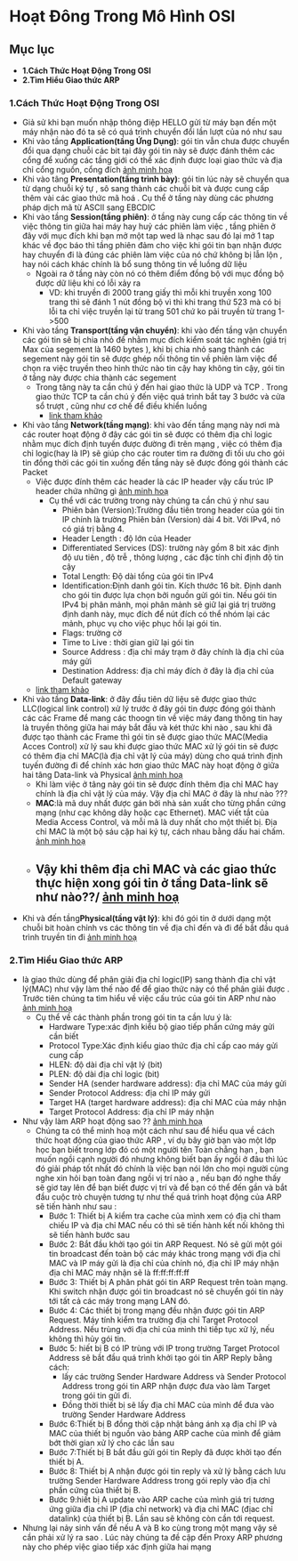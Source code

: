 # **Hoạt Đông Trong Mô Hình OSI**
## **Mục lục**
- **1.Cách Thức Hoạt Động Trong OSI**
- **2.Tìm Hiểu Giao thức ARP**
### **1.Cách Thức Hoạt Động Trong OSI**
- Giả sử khi bạn muốn nhập thông điệp HELLO gửi từ máy bạn đến một máy nhận nào đó ta sẽ có quá trình chuyển đổi lần lượt của nó như sau
- Khi vào tầng **Application(tầng Ứng Dụng)**: gói tin vẫn chưa được chuyển đổi qua dạng chuỗi các bit tại đây gói tin này sẽ được đánh thêm các cổng để xuống các tầng giới có thể xác định được loại giao thức và địa chỉ cổng nguồn, cổng đích
[ảnh minh hoạ](https://imgur.com/LtlSwFw.png)
- Khi vào tâng **Presentation(tầng trình bày)**: gói tin lúc này sẽ chuyển qua từ dạng chuỗi ký tự , sô sang thành các chuỗi bit và được cung cấp thêm vài các giao thức mã hoá . Cụ thể ở tầng này dùng các phương pháp dịch mã từ ASCII sang EBCDIC 
- Khi vào tầng **Session(tầng phiên)**: ở tầng này cung cấp các thông tin về việc thông tin giữa hai máy hay huỷ các phiên làm việc , tầng phiên ở đây với mục đích khi bạn mở một tap wed là nhạc sau đó lại mở 1 tap khác về đọc báo thì tầng phiên đảm cho việc khi gói tin bạn nhận được hay chuyển đi là đúng các phiên làm việc của nó chứ không bị lẫn lộn , hay nói cách khác chính là bổ sung thông tin về luồng dữ liệu
  - Ngoài ra ở tầng này còn nó có thêm điểm đồng bộ với mục đồng bộ được dữ liệu khi có lỗi xảy ra
    - VD: khi truyền đi 2000 trang giấy thì mỗi khi truyền xong 100 trang thì sẽ đánh 1 nút đồng bộ vì thì khi trang thứ 523 mà có bị lỗi ta chỉ việc truyền lại từ trang 501 chứ ko pải truyền từ trang 1->500 
- Khi vào tầng **Transport(tầng vận chuyển)**: khi vào đến tầng vận chuyển các gói tin sẽ bị chia nhỏ để nhằm mục đích kiểm soát tác nghẽn (giá trị Max của segement là 1460 bytes ), khi bị chia nhỏ sang thành các segement này gói tin sẽ được ghép nối thông tin về phiên làm việc để chọn ra việc truyền theo hình thức nào tin cậy hay không tin cậy, gói tin ở tầng này được chia thành các segement
  - Trong tâng này ta cần chú ý đến hai giao thức là UDP và TCP . Trong giao thức TCP ta cần chú ý đến việc quá trình bắt tay 3 bước và cửa sổ trượt , cũng như cơ chế để điều khiển luồng
    - [link tham khảo](https://www.youtube.com/watch?v=_-opuwvnRk0)
- Khi vào tầng **Network(tầng mạng)**: khi vào đến tầng mạng này nơi mà các router hoạt động ở đây các gói tin sẽ được có thêm địa chỉ logic nhằm mục đích định tuyến được đường đi trên mạng , việc có thêm địa chỉ logic(hay là IP) sẽ giúp cho các router tìm ra đường đi tối ưu cho gói tin đồng thời các gói tin xuống đến tầng này sẽ được đóng gói thành các Packet
    - Việc được đính thêm các header là các IP header vậy cấu trúc IP header chứa những gì
[ảnh minh hoạ](https://imgur.com/Py2mK5S.png)
      - Cụ thể với các trường trong này chúng ta cần chú ý như sau
        - Phiên bản (Version):Trường đầu tiên trong header của gói tin IP chính là trường Phiên bản (Version) dài 4 bit. Với IPv4, nó có giá trị bằng 4. 
        - Header Length : độ lớn của Header 
        - Differentiated Services (DS): trường này gồm 8 bit xác định độ ưu tiên , độ trễ , thông lượng , các đặc tính chỉ định độ tin cậy
        - Total Length: Độ dài tổng của gói tin IPv4
        - Identification:Định danh gói tin. Kích thước 16 bít. Định danh cho gói tin được lựa chọn bởi nguồn gửi gói tin. Nếu gói tin IPv4 bị phân mảnh, mọi phân mảnh sẽ giữ lại giá trị trường định danh này, mục đích để nút đích có thể nhóm lại các mảnh, phục vụ cho việc phục hồi lại gói tin.
        - Flags: trường cờ
        - Time to Live : thời gian giữ lại gói tin
        - Source Address : địa chỉ máy trạm ở đây chính là địa chỉ của máy gửi 
        - Destination Address: địa chỉ máy đích ở đây là địa chỉ của Default gateway
    - [link tham khảo](http://elearning.vnua.edu.vn/mang-may-tinh-k63attt-th02038.html?chaps_slug=41-introduction-to-network-layer-3772441)
- Khi vào tầng **Data-link**: ở đây đầu tiên dữ liệu sẽ được giao thức LLC(logical link control) xử lý trước ở đây gói tin được đóng gói thành các các Frame để mang các thoogn tin về việc máy đang thông tin hay là truyền thông giữa hai máy bắt đầu và két thức khi nào , sau khi đã được tạo thành các Frame thì gói tin sẽ được giao thức MAC(Media Acces Control) xử lý sau khi được giao thức MAC xử lý gói tin sẽ được có thêm địa chỉ MAC(là địa chỉ vật lý của máy) dùng cho quá trình định tuyến đường đi để chính xác hơn giao thức MAC này hoạt động ở giữa hai tâng Data-link và Physical
[ảnh minh hoạ](https://imgur.com/uUEpPOi.png)
   - Khi làm việc ở tâng này gói tin sẽ được đính thêm địa chỉ MAC hay chính là địa chỉ vật lý của máy. Vậy địa chỉ MAC ở đây là như nào ???
   - **MAC**:là mã duy nhất được gán bởi nhà sản xuất cho từng phần cứng mạng (như cạc không dây hoặc cạc Ethernet). MAC viết tắt của Media Access Control, và mỗi mã là duy nhất cho một thiết bị. Địa chỉ MAC là một bộ sáu cặp hai ký tự, cách nhau bằng dấu hai chấm.
[ảnh minh hoạ](https://imgur.com/m9UI30L.png)
   - Vậy khi thêm địa chỉ MAC và các giao thức thực hiện xong gói tin ở tầng Data-link sẽ như nào??/
[ảnh minh hoạ](https://imgur.com/wMPE08E.png)
     - 
- Khi và đến tầng**Physical(tầng vật lý)**: khi đó gói tin ở dưới dạng một chuỗi bit hoàn chỉnh vs các thông tin về địa chỉ đến và đi để bắt đầu quá trình truyền tin đi 
[ảnh minh hoạ](https://imgur.com/uUEpPOi.png)
### **2.Tìm Hiểu Giao thức ARP**
- là giao thức dùng để phân giải địa chỉ logic(IP) sang thành địa chỉ vật lý(MAC) như vậy làm thế nào để để giao thức này có thể phân giải được . Trước tiên chúng ta tìm hiểu về việc cấu trúc của gói tin ARP như nào
[ảnh minh hoạ](https://imgur.com/WcF6I8I.png)
  - Cụ thể về các thành phần trong gói tin ta cần lưu ý là:
    - Hardware Type:xác định kiểu bộ giao tiếp phần cứng máy gửi cần biết
    - Protocol Type:Xác định kiểu giao thức địa chỉ cấp cao máy gửi cung cấp
    - HLEN: độ dài địa chỉ vật lý (bit)
    - PLEN: độ dài địa chỉ logic (bit)
    - Sender HA (sender hardware address): địa chỉ MAC của máy gửi
    - Sender Protocol Address: địa chỉ IP máy gửi
    - Target HA (target hardware address): địa chỉ MAC của máy nhận
    - Target Protocol Address: địa chỉ IP máy nhận
- Như vậy làm ARP hoạt động sao ??
[ảnh minh hoạ](https://imgur.com/2sekdOF.png)
  - Chúng ta có thể minh hoạ một cách như sau để hiểu qua về cách thức hoạt động của giao thức ARP , ví dụ bây giờ bạn vào một lớp học bạn biết trong lớp đó có một người tên Toàn chẳng hạn , bạn muốn ngồi cạnh người đó nhưng không biết bạn ấy ngồi ở đâu thì lúc đó giải pháp tốt nhất đó chính là việc bạn nói lớn cho mọi người cùng nghe xin hỏi bạn toàn đang ngồi vị trí nào ạ , nếu bạn đó nghe thấy sẽ giơ tay lên để bạn biết được vị trí và để bạn có thể đến gần và bắt đầu cuộc trò chuyện tương tự như thế quá trình hoạt động của ARP sẽ tiến hành như sau :
    - Bước 1: Thiết bị A kiểm tra cache của mình xem có địa chỉ tham chiếu IP và địa chỉ MAC nếu có thì sẽ tiến hành kết nối không thì sẽ tiến hành bước sau
    - Bước 2: Bắt đầu khởi tạo gói tin ARP Request. Nó sẽ gửi một gói tin broadcast đến toàn bộ các máy khác trong mạng với địa chỉ MAC và IP máy gửi là địa chỉ của chính nó, địa chỉ IP máy nhận địa chỉ MAC máy nhận sẽ là ff:ff:ff:ff:ff
    - Bước 3: Thiết bị A phân phát gói tin ARP Request trên toàn mạng. Khi switch nhận được gói tin broadcast nó sẽ chuyển gói tin này tới tất cả các máy trong mạng LAN đó.
    - Bước 4: Các thiết bị trong mạng đều nhận được gói tin ARP Request. Máy tính kiểm tra trường địa chỉ Target Protocol Address. Nếu trùng với địa chỉ của mình thì tiếp tục xử lý, nếu không thì hủy gói tin.
    - Bước 5: hiết bị B có IP trùng với IP trong trường Target Protocol Address sẽ bắt đầu quá trình khởi tạo gói tin ARP Reply bằng cách:
       - lấy các trường Sender Hardware Address và Sender Protocol Address trong gói tin ARP nhận được đưa vào làm Target trong gói tin gửi đi.
       - Đồng thời thiết bị sẽ lấy địa chỉ MAC của mình để đưa vào trường Sender Hardware Address
    - Bước 6:Thiết bị B đồng thời cập nhật bảng ánh xạ địa chỉ IP và MAC của thiết bị nguồn vào bảng ARP cache của mình để giảm bớt thời gian xử lý cho các lần sau
    - Bước 7:Thiết bị B bắt đầu gửi gói tin Reply đã được khởi tạo đến thiết bị A.
    - Bước 8: Thiết bị A nhận được gói tin reply và xử lý bằng cách lưu trường Sender Hardware Address trong gói reply vào địa chỉ phần cứng của thiết bị B.
    - Bước 9:hiết bị A update vào ARP cache của mình giá trị tương ứng giữa địa chỉ IP (địa chỉ network) và địa chỉ MAC (địac chỉ datalink) của thiết bị B. Lần sau sẽ không còn cần tới request.
- Nhưng lại nảy sinh vấn đề nếu A và B ko cùng trong một mạng vậy sẽ cần phải xử lý ra sao . Lúc này chúng ta đề cập đến Proxy ARP phương này cho phép việc giao tiếp xác định giữa hai mạng 

   